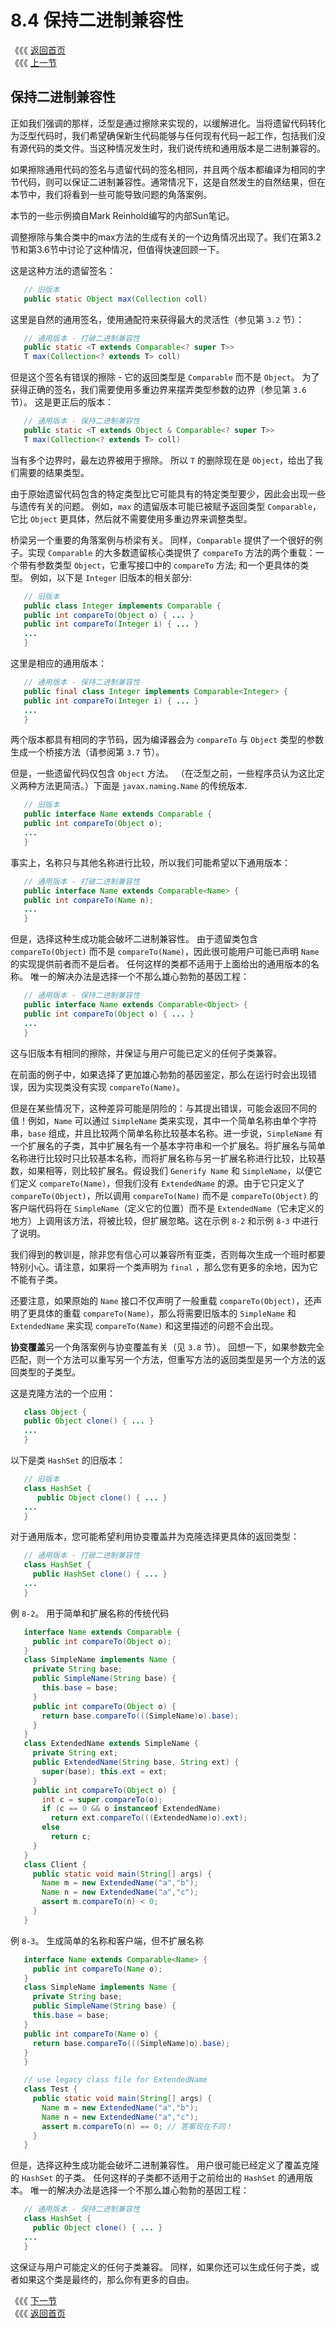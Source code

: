 # 8.4 保持二进制兼容性

《《《 [返回首页](../../)   
 《《《 [上一节](8.3-zhuan-zhu-yu-chuang-jian-ke-wei-chi-lei-xing.md)

## 保持二进制兼容性

正如我们强调的那样，泛型是通过擦除来实现的，以缓解进化。当将遗留代码转化为泛型代码时，我们希望确保新生代码能够与任何现有代码一起工作，包括我们没有源代码的类文件。当这种情况发生时，我们说传统和通用版本是二进制兼容的。

如果擦除通用代码的签名与遗留代码的签名相同，并且两个版本都编译为相同的字节代码，则可以保证二进制兼容性。通常情况下，这是自然发生的自然结果，但在本节中，我们将看到一些可能导致问题的角落案例。

本节的一些示例摘自Mark Reinhold编写的内部Sun笔记。

调整擦除与集合类中的max方法的生成有关的一个边角情况出现了。我们在第3.2节和第3.6节中讨论了这种情况，但值得快速回顾一下。

这是这种方法的遗留签名：

```java
   // 旧版本
   public static Object max(Collection coll)
```

这里是自然的通用签名，使用通配符来获得最大的灵活性（参见第 `3.2` 节）：

```java
   // 通用版本 - 打破二进制兼容性
   public static <T extends Comparable<? super T>>
   T max(Collection<? extends T> coll)
```

但是这个签名有错误的擦除 - 它的返回类型是 `Comparable` 而不是 `Object`。 为了获得正确的签名，我们需要使用多重边界来摆弄类型参数的边界（参见第 `3.6` 节）。 这是更正后的版本：

```java
   // 通用版本 - 保持二进制兼容性
   public static <T extends Object & Comparable<? super T>>
   T max(Collection<? extends T> coll)
```

当有多个边界时，最左边界被用于擦除。 所以 `T` 的删除现在是 `Object`，给出了我们需要的结果类型。

由于原始遗留代码包含的特定类型比它可能具有的特定类型要少，因此会出现一些与遗传有关的问题。 例如，`max` 的遗留版本可能已被赋予返回类型 `Comparable`，它比 `Object` 更具体，然后就不需要使用多重边界来调整类型。

桥梁另一个重要的角落案例与桥梁有关。 同样，`Comparable` 提供了一个很好的例子。实现 `Comparable` 的大多数遗留核心类提供了 `compareTo` 方法的两个重载：一个带有参数类型 `Object`，它重写接口中的 `compareTo` 方法; 和一个更具体的类型。 例如，以下是 `Integer` 旧版本的相关部分:

```java
   // 旧版本
   public class Integer implements Comparable {
   public int compareTo(Object o) { ... }
   public int compareTo(Integer i) { ... }
   ...
   }
```

这里是相应的通用版本：

```java
   // 通用版本 - 保持二进制兼容性
   public final class Integer implements Comparable<Integer> {
   public int compareTo(Integer i) { ... }
   ...
   }
```

两个版本都具有相同的字节码，因为编译器会为 `compareTo` 与 `Object` 类型的参数生成一个桥接方法（请参阅第 `3.7` 节）。

但是，一些遗留代码仅包含 `Object` 方法。 （在泛型之前，一些程序员认为这比定义两种方法更简洁。）下面是 `javax.naming.Name` 的传统版本.

```java
   // 旧版本
   public interface Name extends Comparable {
   public int compareTo(Object o);
   ...
   }
```

事实上，名称只与其他名称进行比较，所以我们可能希望以下通用版本：

```java
   // 通用版本 - 打破二进制兼容性
   public interface Name extends Comparable<Name> {
   public int compareTo(Name n);
   ...
   }
```

但是，选择这种生成功能会破坏二进制兼容性。 由于遗留类包含 `compareTo(Object)` 而不是 `compareTo(Name)`，因此很可能用户可能已声明 `Name` 的实现提供前者而不是后者。 任何这样的类都不适用于上面给出的通用版本的名称。 唯一的解决办法是选择一个不那么雄心勃勃的基因工程：

```java
   // 通用版本 - 保持二进制兼容性
   public interface Name extends Comparable<Object> {
   public int compareTo(Object o) { ... }
   ...
   }
```

这与旧版本有相同的擦除，并保证与用户可能已定义的任何子类兼容。

在前面的例子中，如果选择了更加雄心勃勃的基因鉴定，那么在运行时会出现错误，因为实现类没有实现 `compareTo(Name)`。

但是在某些情况下，这种差异可能是阴险的：与其提出错误，可能会返回不同的值！例如，`Name` 可以通过 `SimpleName` 类来实现，其中一个简单名称由单个字符串，`base` 组成，并且比较两个简单名称比较基本名称。进一步说，`SimpleName` 有一个扩展名的子类，其中扩展名有一个基本字符串和一个扩展名。将扩展名与简单名称进行比较时只比较基本名称，而将扩展名称与另一扩展名称进行比较，比较基数，如果相等，则比较扩展名。假设我们 `Generify Name` 和 `SimpleName`，以便它们定义 `compareTo(Name)`，但我们没有 `ExtendedName` 的源。由于它只定义了 `compareTo(Object)`，所以调用 `compareTo(Name)` 而不是 `compareTo(Object)` 的客户端代码将在 `SimpleName`（定义它的位置）而不是 `ExtendedName`（它未定义的地方）上调用该方法，将被比较，但扩展忽略。这在示例 `8-2` 和示例 `8-3` 中进行了说明。

我们得到的教训是，除非您有信心可以兼容所有亚类，否则每次生成一个班时都要特别小心。请注意，如果将一个类声明为 `final` ，那么您有更多的余地，因为它不能有子类。

还要注意，如果原始的 `Name` 接口不仅声明了一般重载 `compareTo(Object)`，还声明了更具体的重载 `compareTo(Name)`，那么将需要旧版本的 `SimpleName` 和 `ExtendedName` 来实现 `compareTo(Name)` 和这里描述的问题不会出现。

**协变覆盖**另一个角落案例与协变覆盖有关（见 `3.8` 节）。 回想一下，如果参数完全匹配，则一个方法可以重写另一个方法，但重写方法的返回类型是另一个方法的返回类型的子类型。

这是克隆方法的一个应用：

```java
   class Object {
   public Object clone() { ... }
   ...
   }
```

以下是类 `HashSet` 的旧版本：

```java
   // 旧版本
   class HashSet {
      public Object clone() { ... }
   ...
   }
```

对于通用版本，您可能希望利用协变覆盖并为克隆选择更具体的返回类型：

```java
   // 通用版本 - 打破二进制兼容性
   class HashSet {
     public HashSet clone() { ... }
   ...
   }
```

例 `8-2`。 用于简单和扩展名称的传统代码

```java
   interface Name extends Comparable {
     public int compareTo(Object o);
   }
   class SimpleName implements Name {
     private String base;
     public SimpleName(String base) {
       this.base = base;
     }
     public int compareTo(Object o) {
       return base.compareTo(((SimpleName)o).base);
     }
   }
   class ExtendedName extends SimpleName {
     private String ext;
     public ExtendedName(String base, String ext) {
       super(base); this.ext = ext;
     }
     public int compareTo(Object o) {
       int c = super.compareTo(o);
       if (c == 0 && o instanceof ExtendedName)
         return ext.compareTo(((ExtendedName)o).ext);
       else
         return c;
     }
   }
   class Client {
     public static void main(String[] args) {
       Name m = new ExtendedName("a","b");
       Name n = new ExtendedName("a","c");
       assert m.compareTo(n) < 0;
     }
   }
```

例 `8-3`。 生成简单的名称和客户端，但不扩展名称

```java
   interface Name extends Comparable<Name> {
     public int compareTo(Name o);
   }
   class SimpleName implements Name {
     private String base;
     public SimpleName(String base) {
     this.base = base;
   }
   public int compareTo(Name o) {
     return base.compareTo(((SimpleName)o).base);
   }
   }

   // use legacy class file for ExtendedName
   class Test {
     public static void main(String[] args) {
       Name m = new ExtendedName("a","b");
       Name n = new ExtendedName("a","c");
       assert m.compareTo(n) == 0; // 答案现在不同！
     }
   }
```

但是，选择这种生成功能会破坏二进制兼容性。 用户很可能已经定义了覆盖克隆的 `HashSet` 的子类。 任何这样的子类都不适用于之前给出的 `HashSet` 的通用版本。 唯一的解决办法是选择一个不那么雄心勃勃的基因工程：

```java
   // 通用版本 - 保持二进制兼容性
   class HashSet {
     public Object clone() { ... }
   ...
   }
```

这保证与用户可能定义的任何子类兼容。 同样，如果你还可以生成任何子类，或者如果这个类是最终的，那么你有更多的自由。

《《《 [下一节](../di-jiu-zhang-she-ji-mo-shi/)   
 《《《 [返回首页](../../)

